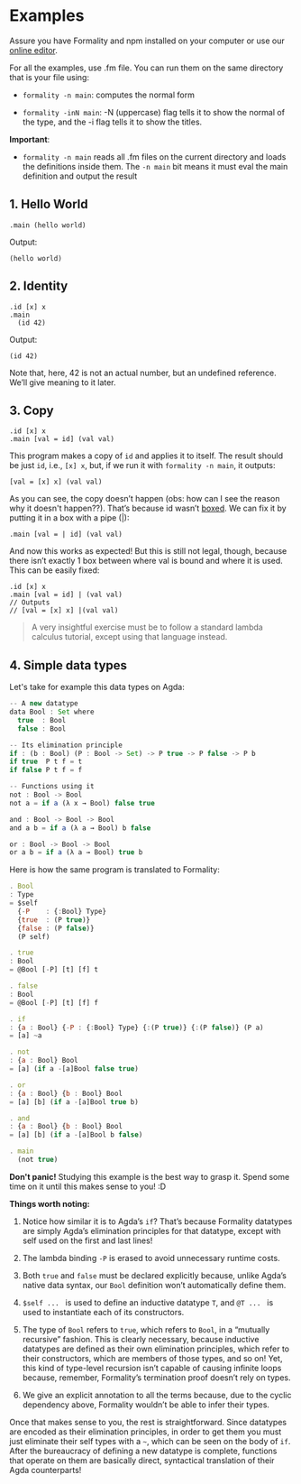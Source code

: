 # Examples

Assure you have Formality and npm installed on your computer or use our [online editor](/tryIt).

For all the examples, use .fm file. You can run them on the same directory that is your file using:

- `formality -n main`: computes the normal form

- `formality -inN main`: -N (uppercase) flag tells it to show the normal of the type, and the -i flag tells it to show the titles.

**Important**: 

- `formality -n main` reads all .fm files on the current directory and loads the definitions inside them. The `-n main` bit means it must eval the main definition and output the result


## 1. Hello World

```
.main (hello world)
```

Output:

```
(hello world) 
```


## 2. Identity

```
.id [x] x
.main 
  (id 42)
```

Output:

```
(id 42)
```

Note that, here, 42 is not an actual number, but an undefined reference. We’ll give meaning to it later.


## 3. Copy

```
.id [x] x
.main [val = id] (val val)
```

This program makes a copy of `id` and applies it to itself. The result should be just `id`, i.e., `[x] x`, but, if we run it with `formality -n main`, it outputs:

```
[val = [x] x] (val val)
```

As you can see, the copy doesn’t happen (obs: how can I see the reason why it doesn't happen??). That’s because id wasn’t [boxed](). We can fix it by putting it in a box with a pipe (|):

```
.main [val = | id] (val val)
```

And now this works as expected! But this is still not legal, though, because there isn’t exactly 1 box between where val is bound and where it is used. This can be easily fixed:

```
.id [x] x
.main [val = id] | (val val)
// Outputs
// [val = [x] x] |(val val)
```

 > A very insightful exercise must be to follow a standard lambda calculus tutorial, except using that language instead.

 ## 4. Simple data types

 Let's take for example this data types on Agda:

``` javascript
-- A new datatype
data Bool : Set where
  true  : Bool
  false : Bool

-- Its elimination principle
if : (b : Bool) (P : Bool -> Set) -> P true -> P false -> P b
if true  P t f = t
if false P t f = f

-- Functions using it
not : Bool -> Bool
not a = if a (λ x → Bool) false true

and : Bool -> Bool -> Bool
and a b = if a (λ a → Bool) b false

or : Bool -> Bool -> Bool
or a b = if a (λ a → Bool) true b
```

Here is how the same program is translated to Formality:

``` javascript
. Bool
: Type
= $self
  {-P    : {:Bool} Type}
  {true  : (P true)}
  {false : (P false)}
  (P self)

. true
: Bool
= @Bool [-P] [t] [f] t

. false
: Bool
= @Bool [-P] [t] [f] f

. if
: {a : Bool} {-P : {:Bool} Type} {:(P true)} {:(P false)} (P a)
= [a] ~a

. not
: {a : Bool} Bool
= [a] (if a -[a]Bool false true)

. or 
: {a : Bool} {b : Bool} Bool
= [a] [b] (if a -[a]Bool true b)

. and 
: {a : Bool} {b : Bool} Bool
= [a] [b] (if a -[a]Bool b false)

. main
  (not true)
```

**Don't panic!** Studying this example is the best way to grasp it. Spend some time on it until this makes sense to you! :D


**Things worth noting:**

1. Notice how similar it is to Agda’s `if`? That’s because Formality datatypes are simply Agda’s elimination principles for that datatype, except with self used on the first and last lines!

2. The lambda binding `-P` is erased to avoid unnecessary runtime costs.

3. Both `true` and `false` must be declared explicitly because, unlike Agda’s native data syntax, our `Bool` definition won’t automatically define them.

4. `$self ... ` is used to define an inductive datatype `T`, and `@T ... ` is used to instantiate each of its constructors.

5. The type of `Bool` refers to `true`, which refers to `Bool`, in a “mutually recursive” fashion. This is clearly necessary, because inductive datatypes are defined as their own elimination principles, which refer to their constructors, which are members of those types, and so on! Yet, this kind of type-level recursion isn’t capable of causing infinite loops because, remember, Formality’s termination proof doesn’t rely on types.

6. We give an explicit annotation to all the terms because, due to the cyclic dependency above, Formality wouldn’t be able to infer their types.

Once that makes sense to you, the rest is straightforward. Since datatypes are encoded as their elimination principles, in order to get them you must just eliminate their self types with a `~`, which can be seen on the body of `if`. After the bureaucracy of defining a new datatype is complete, functions that operate on them are basically direct, syntactical translation of their Agda counterparts!